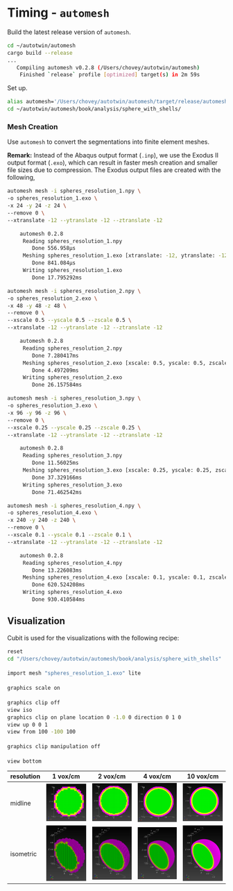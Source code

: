 # Timing - `automesh`

Build the latest release version of `automesh`.

```sh
cd ~/autotwin/automesh
cargo build --release
...
   Compiling automesh v0.2.8 (/Users/chovey/autotwin/automesh)
    Finished `release` profile [optimized] target(s) in 2m 59s
```

Set up.

```sh
alias automesh='/Users/chovey/autotwin/automesh/target/release/automesh'
cd ~/autotwin/automesh/book/analysis/sphere_with_shells/
```

### Mesh Creation

Use `automesh` to convert the segmentations into finite element meshes.

**Remark:** Instead of the Abaqus output format (`.inp`), we use the Exodus II output format (`.exo`), which can result in faster mesh creation and smaller file sizes due to compression. The Exodus output files are created with the following,

```sh
automesh mesh -i spheres_resolution_1.npy \
-o spheres_resolution_1.exo \
-x 24 -y 24 -z 24 \
--remove 0 \
--xtranslate -12 --ytranslate -12 --ztranslate -12
```

```sh
    automesh 0.2.8
     Reading spheres_resolution_1.npy
        Done 556.958µs
     Meshing spheres_resolution_1.exo [xtranslate: -12, ytranslate: -12, ztranslate: -12] 
        Done 841.084µs
     Writing spheres_resolution_1.exo
        Done 17.795292ms
```

```sh
automesh mesh -i spheres_resolution_2.npy \
-o spheres_resolution_2.exo \
-x 48 -y 48 -z 48 \
--remove 0 \
--xscale 0.5 --yscale 0.5 --zscale 0.5 \
--xtranslate -12 --ytranslate -12 --ztranslate -12
```

```sh
    automesh 0.2.8
     Reading spheres_resolution_2.npy
        Done 7.280417ms
     Meshing spheres_resolution_2.exo [xscale: 0.5, yscale: 0.5, zscale: 0.5, xtranslate: -12, ytranslate: -12, ztranslate: -12] 
        Done 4.497209ms
     Writing spheres_resolution_2.exo
        Done 26.157584ms
```

```sh
automesh mesh -i spheres_resolution_3.npy \
-o spheres_resolution_3.exo \
-x 96 -y 96 -z 96 \
--remove 0 \
--xscale 0.25 --yscale 0.25 --zscale 0.25 \
--xtranslate -12 --ytranslate -12 --ztranslate -12
```

```sh
    automesh 0.2.8
     Reading spheres_resolution_3.npy
        Done 11.56025ms
     Meshing spheres_resolution_3.exo [xscale: 0.25, yscale: 0.25, zscale: 0.25, xtranslate: -12, ytranslate: -12, ztranslate: -12] 
        Done 37.329166ms
     Writing spheres_resolution_3.exo
        Done 71.462542ms
```

```sh
automesh mesh -i spheres_resolution_4.npy \
-o spheres_resolution_4.exo \
-x 240 -y 240 -z 240 \
--remove 0 \
--xscale 0.1 --yscale 0.1 --zscale 0.1 \
--xtranslate -12 --ytranslate -12 --ztranslate -12
```

```sh
    automesh 0.2.8
     Reading spheres_resolution_4.npy
        Done 13.226083ms
     Meshing spheres_resolution_4.exo [xscale: 0.1, yscale: 0.1, zscale: 0.1, xtranslate: -12, ytranslate: -12, ztranslate: -12] 
        Done 620.524208ms
     Writing spheres_resolution_4.exo
        Done 930.410584ms
```

## Visualization

Cubit is used for the visualizations with the following recipe:

```sh
reset
cd "/Users/chovey/autotwin/automesh/book/analysis/sphere_with_shells"

import mesh "spheres_resolution_1.exo" lite

graphics scale on

graphics clip off
view iso
graphics clip on plane location 0 -1.0 0 direction 0 1 0
view up 0 0 1
view from 100 -100 100

graphics clip manipulation off

view bottom
```

resolution | 1 vox/cm | 2 vox/cm | 4 vox/cm | 10 vox/cm
---------- | -------- | -------- | -------- | ---------
midline   | ![resolution_1.png](resolution_1.png) | ![resolution_2.png](resolution_2.png) | ![resolution_3.png](resolution_3.png) | ![resolution_4.png](resolution_4.png)
isometric  | ![resolution_1_iso.png](resolution_1_iso.png) | ![resolution_2_iso.png](resolution_2_iso.png) | ![resolution_3_iso.png](resolution_3_iso.png) | ![resolution_4_iso.png](resolution_4_iso.png)
